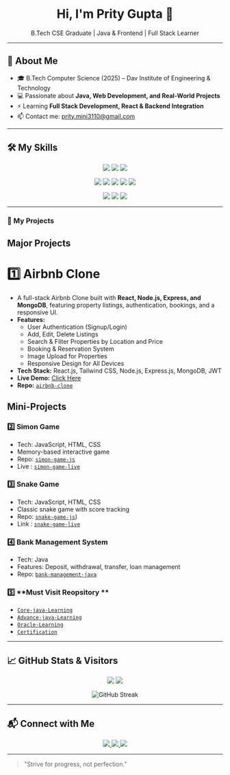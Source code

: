 


<h1 align="center">Hi, I'm Prity Gupta 👋</h1>
<p align="center">B.Tech CSE Graduate | Java & Frontend | Full Stack Learner</p>

---

## 🚀 About Me
- 🎓 B.Tech Computer Science (2025) – Dav Institute of Engineering & Technology
- 💻 Passionate about **Java, Web Development, and Real-World Projects**
- ⚡ Learning **Full Stack Development, React & Backend Integration**
- 📫 Contact me: [prity.mini3110@gmail.com](mailto:prity.mini3110@gmail.com)

---
## 🛠 My Skills

<p align="center">
  <!-- Programming Languages -->
  <img src="https://img.shields.io/badge/Java-ED8B00?style=for-the-badge&logo=java&logoColor=white" />
  <img src="https://img.shields.io/badge/C-00599C?style=for-the-badge&logo=c&logoColor=white" />
  <img src="https://img.shields.io/badge/C++-00599C?style=for-the-badge&logo=c%2B%2B&logoColor=white" />
</p>

<p align="center">
  <!-- Web Development -->
  <img src="https://img.shields.io/badge/HTML5-E34F26?style=for-the-badge&logo=html5&logoColor=white" />
  <img src="https://img.shields.io/badge/CSS3-1572B6?style=for-the-badge&logo=css3&logoColor=white" />
  <img src="https://img.shields.io/badge/JavaScript-F7DF1E?style=for-the-badge&logo=javascript&logoColor=black" />
  <img src="https://img.shields.io/badge/React-61DAFB?style=for-the-badge&logo=react&logoColor=black" />
  <img src="https://img.shields.io/badge/Bootstrap-7952B3?style=for-the-badge&logo=bootstrap&logoColor=white" />
</p>

<p align="center">
  <!-- Tools & Database -->
  <img src="https://img.shields.io/badge/Git-F05032?style=for-the-badge&logo=git&logoColor=white" />
  <img src="https://img.shields.io/badge/GitHub-181717?style=for-the-badge&logo=github&logoColor=white" />
  <img src="https://img.shields.io/badge/MySQL-4479A1?style=for-the-badge&logo=mysql&logoColor=white" />
</p>

---

### 📂 My Projects
## Major Projects

#  1️⃣ **Airbnb Clone**
- A full-stack Airbnb Clone built with **React, Node.js, Express, and MongoDB**, featuring property listings, authentication, bookings, and a responsive UI.
- **Features:**
  - User Authentication (Signup/Login)
  - Add, Edit, Delete Listings
  - Search & Filter Properties by Location and Price
  - Booking & Reservation System
  - Image Upload for Properties
  - Responsive Design for All Devices
- **Tech Stack:** React.js, Tailwind CSS, Node.js, Express.js, MongoDB, JWT
- **Live Demo:** [Click Here](https://airbnb-clone-tts5.onrender.com/listings)
- **Repo:** [`airbnb-clone`](https://github.com/guptaprity/airbnb-clone)

## Mini-Projects

### 2️⃣ **Simon Game**
- Tech: JavaScript, HTML, CSS  
- Memory-based interactive game  
- Repo: [`simon-game-js`](https://github.com/guptaprity/SimonGame)
- Live : [`simon-game-live`](https://github.com/guptaprity/SimonGame)

### 3️⃣ **Snake Game**
- Tech: JavaScript, HTML, CSS  
- Classic snake game with score tracking  
- Repo: [`snake-game-js`](https://github.com/guptaprity/SnakeGame))
- Link : [`snake-game-live`](https://guptaprity.github.io/SnakeGame/)

### 4️⃣ **Bank Management System**
- Tech: Java  
- Features: Deposit, withdrawal, transfer, loan management  
- Repo: [`bank-management-java`]()


### 5️⃣ **Must Visit Reopsitory **
-  [`Core-java-Learning`](https://github.com/guptaprity/Naresh-IT_Practice_In-Java)
-   [`Advance-java-Learning`](https://github.com/guptaprity/Advance-Java)
-   [`Oracle-Learning`](https://github.com/guptaprity/ORACLE-PRACTICE)
-   [`Certification`](https://github.com/guptaprity/Certificates)

---

## 📈 GitHub Stats & Visitors
<p align="center">
  <img src="https://github-readme-stats.vercel.app/api?username=guptaprity&show_icons=true&hide_title=true&count_private=true&theme=radical" />
  <img src="https://github-readme-stats.vercel.app/api/top-langs/?username=guptaprity&layout=compact&theme=radical" />
</p>

<p align="center">
  <img src="https://github-readme-streak-stats.herokuapp.com/?user=guptaprity&theme=tokyonight" alt="GitHub Streak" />
</p>



---

## 📬 Connect with Me
<p align="center">
  <a href="https://www.linkedin.com/in/prity-gupta-mini/" target="_blank">
    <img src="https://img.shields.io/badge/LinkedIn-0A66C2?style=for-the-badge&logo=linkedin&logoColor=white"/>
  </a>
  <a href="mailto:prity.mini3110@gmail.com">
    <img src="https://img.shields.io/badge/Email-D14836?style=for-the-badge&logo=gmail&logoColor=white"/>
  </a>
  <a href="https://github.com/guptaprity">
    <img src="https://img.shields.io/badge/GitHub-181717?style=for-the-badge&logo=github&logoColor=white"/>
  </a>
</p>

---

> "Strive for progress, not perfection."
